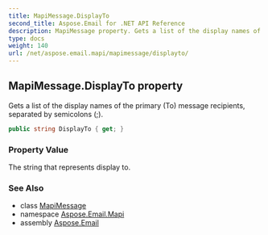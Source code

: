 ```yaml
---
title: MapiMessage.DisplayTo
second_title: Aspose.Email for .NET API Reference
description: MapiMessage property. Gets a list of the display names of the primary To message recipients separated by semicolons 
type: docs
weight: 140
url: /net/aspose.email.mapi/mapimessage/displayto/
---
```

## MapiMessage.DisplayTo property

Gets a list of the display names of the primary (To) message recipients, separated by semicolons (;).

```csharp
public string DisplayTo { get; }
```

### Property Value

The string that represents display to.

### See Also

* class [MapiMessage](../)
* namespace [Aspose.Email.Mapi](../../mapimessage/)
* assembly [Aspose.Email](../../../)


